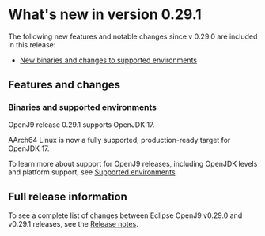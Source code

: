 <!--
* Copyright (c) 2021, 2021 IBM Corp. and others
*
* This program and the accompanying materials are made
* available under the terms of the Eclipse Public License 2.0
* which accompanies this distribution and is available at
* https://www.eclipse.org/legal/epl-2.0/ or the Apache
* License, Version 2.0 which accompanies this distribution and
* is available at https://www.apache.org/licenses/LICENSE-2.0.
*
* This Source Code may also be made available under the
* following Secondary Licenses when the conditions for such
* availability set forth in the Eclipse Public License, v. 2.0
* are satisfied: GNU General Public License, version 2 with
* the GNU Classpath Exception [1] and GNU General Public
* License, version 2 with the OpenJDK Assembly Exception [2].
*
* [1] https://www.gnu.org/software/classpath/license.html
* [2] http://openjdk.java.net/legal/assembly-exception.html
*
* SPDX-License-Identifier: EPL-2.0 OR Apache-2.0 OR GPL-2.0 WITH
* Classpath-exception-2.0 OR LicenseRef-GPL-2.0 WITH Assembly-exception
-->

# What's new in version 0.29.1

The following new features and notable changes since v 0.29.0 are included in this release:

- [New binaries and changes to supported environments](#binaries-and-supported-environments)

## Features and changes

### Binaries and supported environments

OpenJ9 release 0.29.1 supports OpenJDK 17.

AArch64 Linux is now a fully supported, production-ready target for OpenJDK 17.

To learn more about support for OpenJ9 releases, including OpenJDK levels and platform support, see [Supported environments](openj9_support.md).

## Full release information

To see a complete list of changes between Eclipse OpenJ9 v0.29.0 and v0.29.1 releases, see the [Release notes](https://github.com/eclipse-openj9/openj9/blob/master/doc/release-notes/0.29/0.29.1.md).

<!-- ==== END OF TOPIC ==== version0.29.1.md ==== -->
